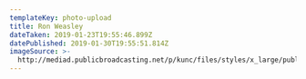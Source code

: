 ```yaml
---
templateKey: photo-upload
title: Ron Weasley
dateTaken: 2019-01-23T19:55:46.899Z
datePublished: 2019-01-30T19:55:51.814Z
imageSource: >-
  http://mediad.publicbroadcasting.net/p/kunc/files/styles/x_large/public/201804/5013237121_6731107784_o.jpg
---
```


